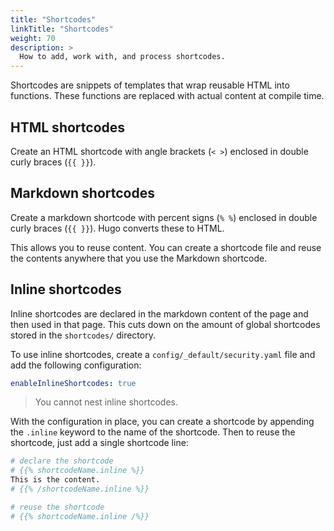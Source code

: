 ```yaml
---
title: "Shortcodes"
linkTitle: "Shortcodes"
weight: 70
description: >
  How to add, work with, and process shortcodes.
---
```


Shortcodes are snippets of templates that wrap reusable HTML into functions. These functions are replaced with actual content at compile time.

## HTML shortcodes

Create an HTML shortcode with angle brackets (`< >`) enclosed in double curly braces (`{{ }}`).

## Markdown shortcodes

Create a markdown shortcode with percent signs (`% %`) enclosed in double curly braces (`{{ }}`). Hugo converts these to HTML.

This allows you to reuse content. You can create a shortcode file and reuse the contents anywhere that you use the Markdown shortcode.

## Inline shortcodes

Inline shortcodes are declared in the markdown content of the page and then used in that page. This cuts down on the amount of global shortcodes stored in the `shortcodes/` directory.

To use inline shortcodes, create a `config/_default/security.yaml` file and add the following configuration:

```yaml
enableInlineShortcodes: true
```

> You cannot nest inline shortcodes.

With the configuration in place, you can create a shortcode by appending the `.inline` keyword to the name of the shortcode. Then to reuse the shortcode, just add a single shortcode line:

```bash
# declare the shortcode
# {{% shortcodeName.inline %}}
This is the content.
# {{% /shortcodeName.inline %}}

# reuse the shortcode
# {{% shortcodeName.inline /%}}
```